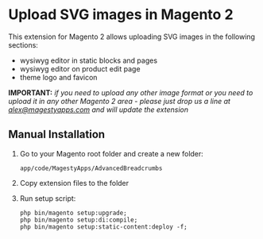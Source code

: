 # Upload SVG images in Magento 2

This extension for Magento 2 allows uploading SVG images in the following sections:
* wysiwyg editor in static blocks and pages
* wysiwyg editor on product edit page
* theme logo and favicon


**IMPORTANT:** *if you need to upload any other image format or you need to upload it in any other Magento 2 area - please just drop us a line at [alex@magestyapps.com](mailto:alex@magestyapps.com?subject=Extend%20MagestyApps_WebImages%20extension) and will update the extension*

## Manual Installation
1) Go to your Magento root folder and create a new folder:
    
    ```
    app/code/MagestyApps/AdvancedBreadcrumbs
    ```
   
2) Copy extension files to the folder

3) Run setup script:

    ```
    php bin/magento setup:upgrade;
    php bin/magento setup:di:compile;
    php bin/magento setup:static-content:deploy -f;
    ```

